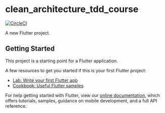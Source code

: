 # clean_architecture_tdd_course

[![CircleCI](https://circleci.com/gh/samukazangetsu/clean_architecture_tdd_course/tree/circleci-project-setup.svg?style=svg)](https://circleci.com/gh/samukazangetsu/clean_architecture_tdd_course/tree/circleci-project-setup)

A new Flutter project.

## Getting Started

This project is a starting point for a Flutter application.

A few resources to get you started if this is your first Flutter project:

- [Lab: Write your first Flutter app](https://flutter.dev/docs/get-started/codelab)
- [Cookbook: Useful Flutter samples](https://flutter.dev/docs/cookbook)

For help getting started with Flutter, view our
[online documentation](https://flutter.dev/docs), which offers tutorials,
samples, guidance on mobile development, and a full API reference.

